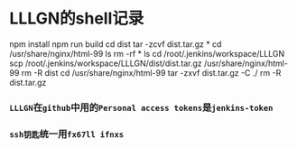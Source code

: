 # LLLGN的shell记录

npm install
npm run build
cd dist
tar -zcvf dist.tar.gz *
cd /usr/share/nginx/html-99
ls
rm -rf *
ls
cd /root/.jenkins/workspace/LLLGN
scp /root/.jenkins/workspace/LLLGN/dist/dist.tar.gz /usr/share/nginx/html-99
rm -R dist
cd /usr/share/nginx/html-99
tar -zxvf dist.tar.gz -C ./
rm -R dist.tar.gz


### `LLLGN`在`github`中用的`Personal access tokens`是`jenkins-token`  
### `ssh钥匙`统一用`fx67ll ifnxs`  